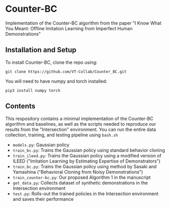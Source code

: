 # Counter-BC
Implementation of the Counter-BC algorithm from the paper "I Know What You Meant: Offline Imitation Learning from Imperfect Human Demonstrations"

## Installation and Setup

To install Counter-BC, clone the repo using:
```
git clone https://github.com/VT-Collab/Counter_BC.git
```

You will need to have numpy and torch installed:
```
pip3 install numpy torch
```

## Contents

This respository contains a minimal implementation of the Counter-BC algorithm and baselines, as well as the scripts needed to reproduce our results from the "Intersection" environment. You can run the entire data collection, training, and testing pipeline using `bash.sh`

- `models.py`: Gaussian policy
- `train_bc.py`: Trains the Gaussian policy using standard behavior cloning
- `train_ileed.py`: Trains the Gaussian policy using a modified version of ILEED ("Imitation Learning by Estimating Expertise of Demonstrators")
- `train_bc.py`: Trains the Gaussian policy using method by Sasaki and Yamashina ("Behavioral Cloning from Noisy Demonstrations")
- `train_counter-bc.py`: Our proposed Algorithm 1 in the manuscript
- `get_data.py`: Collects dataset of synthetic demonstrations in the Intersection environment
- `test.py`: Rolls-out the trained policies in the Intersection environment and saves their performance
